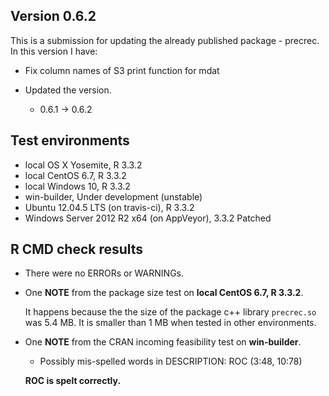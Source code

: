 ## Version 0.6.2
This is a submission for updating the already published package - precrec.
In this version I have:

* Fix column names of S3 print function for mdat 

* Updated the version.
    * 0.6.1 -> 0.6.2
    
## Test environments
* local OS X Yosemite, R 3.3.2
* local CentOS 6.7, R 3.3.2
* local Windows 10, R 3.3.2
* win-builder, Under development (unstable)
* Ubuntu 12.04.5 LTS (on travis-ci), R 3.3.2
* Windows Server 2012 R2 x64 (on AppVeyor), 3.3.2 Patched

## R CMD check results
* There were no ERRORs or WARNINGs.

* One **NOTE** from the package size test on **local CentOS 6.7, R 3.3.2**.
  
    It happens because the the size of the package c++ library `precrec.so` was 5.4 MB. 
    It is smaller than 1 MB when tested in other environments.

* One **NOTE** from the CRAN incoming feasibility test on **win-builder**.

    * Possibly mis-spelled words in DESCRIPTION:
        ROC (3:48, 10:78)
      
    **ROC is spelt correctly.**
